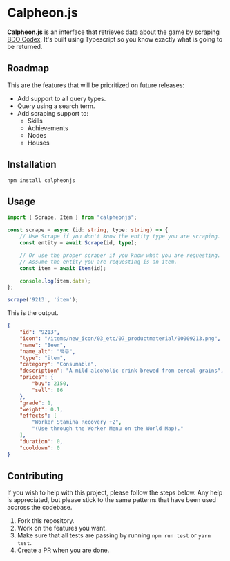 # Calpheon.js

**Calpheon.js** is an interface that retrieves data about the game by scraping [BDO Codex](https://bdocodex.com/us/). It's built using Typescript so you know exactly what is going to be returned.

## Roadmap

This are the features that will be prioritized on future releases:
* Add support to all query types.
* Query using a search term.
* Add scraping support to:
    * Skills
    * Achievements
    * Nodes
    * Houses

## Installation
```
npm install calpheonjs
```

## Usage

```ts
import { Scrape, Item } from "calpheonjs";

const scrape = async (id: string, type: string) => {
    // Use Scrape if you don't know the entity type you are scraping.
    const entity = await Scrape(id, type);

    // Or use the proper scraper if you know what you are requesting.
    // Assume the entity you are requesting is an item.
    const item = await Item(id);

    console.log(item.data);
};

scrape('9213', 'item');
```

This is the output.
```json
{
    "id": "9213",
    "icon": "/items/new_icon/03_etc/07_productmaterial/00009213.png",
    "name": "Beer",
    "name_alt": "맥주",
    "type": "item",
    "category": "Consumable",
    "description": "A mild alcoholic drink brewed from cereal grains",
    "prices": {
        "buy": 2150,
        "sell": 86
    },
    "grade": 1,
    "weight": 0.1,
    "effects": [
        "Worker Stamina Recovery +2",
        "(Use through the Worker Menu on the World Map)."
    ],
    "duration": 0,
    "cooldown": 0
}
```

## Contributing

If you wish to help with this project, please follow the steps below. Any help is appreciated, but please stick to the same patterns that have been used accross the codebase.

1) Fork this repository.
2) Work on the features you want.
3) Make sure that all tests are passing by running `npm run test` or `yarn test`.
4) Create a PR when you are done.
